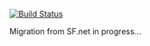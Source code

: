 [![Build Status](https://travis-ci.org/gnudatalanguage/gdl.svg?branch=master)](https://travis-ci.org/gnudatalanguage/gdl) 

Migration from SF.net in progress...
